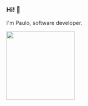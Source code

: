 ### Hi! 👋
I'm Paulo, software developer.

<img height="180em" src="https://github-readme-stats.vercel.app/api?username=medpaf&show_icons=true&hide_border=true&&count_private=true&include_all_commits=true" />



<!--


- 🔭 I’m currently working on ...
- 🌱 I’m currently learning ...
- 👯 I’m looking to collaborate on ...
- 🤔 I’m looking for help with ...
- 💬 Ask me about ...
- 📫 How to reach me: ...
- 😄 Pronouns: ...
- ⚡ Fun fact: ...
-->
